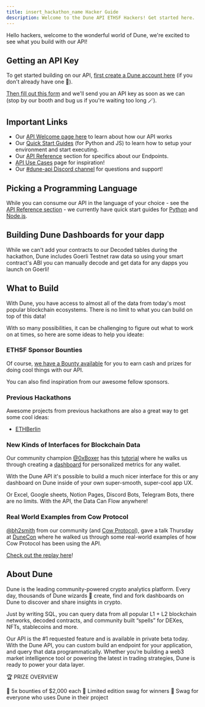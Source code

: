 ```yaml
---
title: insert_hackathon_name Hacker Guide
description: Welcome to the Dune API ETHSF Hackers! Get started here.
---
```


Hello hackers, welcome to the wonderful world of Dune, we're excited to see what you build with our API!

## Getting an API Key

To get started building on our API, [first create a Dune account here](https://dune.com/auth/register) (if you don't already have one 🧙).

[Then fill out this form](https://forms.gle/JgToag62ZGY58nBh6) and we'll send you an API key as soon as we can (stop by our booth and bug us if you're waiting too long 🪄).

## Important Links

- Our [API Welcome page here](api/index.md) to learn about how our API works
- Our [Quick Start Guides](api/quick-start/index.md) (for Python and JS) to learn how to setup your environment and start executing.
- Our [API Reference](api/api-reference/index.md) section for specifics about our Endpoints.
- [API Use Cases](api/quick-start/api-use-cases.md) page for inspiration!
- Our [#dune-api Discord channel](https://discord.com/channels/757637422384283659/1019910980634939433) for questions and support!

## Picking a Programming Language
While you can consume our API in the language of your choice - see the [API Reference section](api/api-reference/authentication.md) - we currently have quick start guides for [Python](api/quick-start/api-py.md) and [Node.js](api/quick-start/api-js.md).

## Building Dune Dashboards for your dapp

While we can't add your contracts to our Decoded tables during the hackathon, Dune includes Goerli Testnet raw data so using your smart contract's ABI you can manually decode and get data for any dapps you launch on Goerli!

## What to Build

With Dune, you have access to almost all of the data from today's most popular blockchain ecosystems. There is no limit to what you can build on top of this data!

With so many possibilities, it can be challenging to figure out what to work on at times, so here are some ideas to help you ideate:

### ETHSF Sponsor Bounties

Of course, [we have a Bounty available](https://ethglobal.com/events/ethsanfrancisco2022/prizes#dune) for you to earn cash and prizes for doing cool things with our API.

You can also find inspiration from our awesome fellow sponsors.

### Previous Hackathons

Awesome projects from previous hackathons are also a great way to get some cool ideas:

- [ETHBerlin](https://dunedigest.substack.com/p/dune-digest-48)

### New Kinds of Interfaces for Blockchain Data

Our community champion [@0xBoxer](https://dune.com/0xBoxer) has this [tutorial](https://youtu.be/ez3VfcfNwvc) where he walks us through creating a [dashboard](https://dune.com/0xBoxer/gas-tracker-dashboard) for personalized metrics for any wallet.

With the Dune API it's possible to build a much nicer interface for this or any dashboard on Dune inside of your own super-smooth, super-cool app UX.

Or Excel, Google sheets, Notion Pages, Discord Bots, Telegram Bots, there are no limits.
With the API, the Data Can Flow anywhere!

### Real World Examples from Cow Protocol

[@bh2smith](https://dune.com/bh2smith) from our community (and [Cow Protocol](https://dune.com/cowprotocol)), gave a talk Thursday at [DuneCon](https://dunecon.com) where he walked us through some real-world examples of how Cow Protocol has been using the API.

[Check out the replay here](https://youtu.be/VEvk-iqxXIM?t=404)!

## About Dune

Dune is the leading community-powered crypto analytics platform. Every day, thousands of Dune wizards 🧙 create, find and fork dashboards on Dune to discover and share insights in crypto.

Just by writing SQL, you can query data from all popular L1 + L2 blockchain networks, decoded contracts, and community built “spells” for DEXes, NFTs, stablecoins and more.

Our API is the #1 requested feature and is available in private beta today. With the Dune API, you can custom build an endpoint for your application, and query that data programmatically. Whether you’re building a web3 market intelligence tool or powering the latest in trading strategies, Dune is ready to power your data layer.


🏆 PRIZE OVERVIEW 

🥇 5x bounties of $2,000 each
🧢 Limited edition swag for winners
👕 Swag for everyone who uses Dune in their project